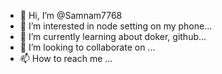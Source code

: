 - 👋 Hi, I’m @Samnam7768
- 👀 I’m interested in node setting on my phone...
- 🌱 I’m currently learning about doker, github...
- 💞️ I’m looking to collaborate on ...
- 📫 How to reach me ...

<!---
Samnam7768/Samnam7768 is a ✨ special ✨ repository because its `README.md` (this file) appears on your GitHub profile.
You can click the Preview link to take a look at your changes.
--->
